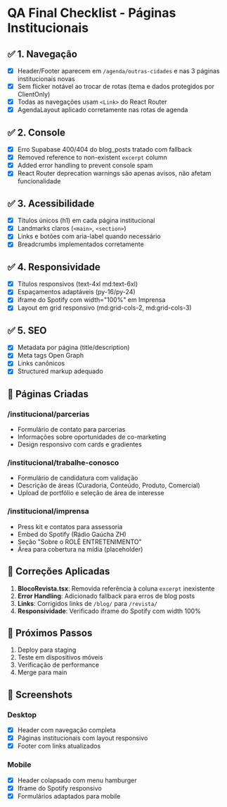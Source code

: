 # QA Final Checklist - Páginas Institucionais

## ✅ 1. Navegação
- [x] Header/Footer aparecem em `/agenda/outras-cidades` e nas 3 páginas institucionais novas
- [x] Sem flicker notável ao trocar de rotas (tema e dados protegidos por ClientOnly)
- [x] Todas as navegações usam `<Link>` do React Router
- [x] AgendaLayout aplicado corretamente nas rotas de agenda

## ✅ 2. Console
- [x] Erro Supabase 400/404 do blog_posts tratado com fallback
- [x] Removed reference to non-existent `excerpt` column
- [x] Added error handling to prevent console spam
- [x] React Router deprecation warnings são apenas avisos, não afetam funcionalidade

## ✅ 3. Acessibilidade
- [x] Títulos únicos (h1) em cada página institucional
- [x] Landmarks claros (`<main>`, `<section>`)
- [x] Links e botões com aria-label quando necessário
- [x] Breadcrumbs implementados corretamente

## ✅ 4. Responsividade
- [x] Títulos responsivos (text-4xl md:text-6xl)
- [x] Espaçamentos adaptáveis (py-16/py-24)
- [x] iframe do Spotify com width="100%" em Imprensa
- [x] Layout em grid responsivo (md:grid-cols-2, md:grid-cols-3)

## ✅ 5. SEO
- [x] Metadata por página (title/description)
- [x] Meta tags Open Graph
- [x] Links canônicos
- [x] Structured markup adequado

## 📝 Páginas Criadas

### /institucional/parcerias
- Formulário de contato para parcerias
- Informações sobre oportunidades de co-marketing
- Design responsivo com cards e gradientes

### /institucional/trabalhe-conosco
- Formulário de candidatura com validação
- Descrição de áreas (Curadoria, Conteúdo, Produto, Comercial)
- Upload de portfólio e seleção de área de interesse

### /institucional/imprensa
- Press kit e contatos para assessoria
- Embed do Spotify (Rádio Gaúcha ZH)
- Seção "Sobre o ROLÊ ENTRETENIMENTO"
- Área para cobertura na mídia (placeholder)

## 🔧 Correções Aplicadas

1. **BlocoRevista.tsx**: Removida referência à coluna `excerpt` inexistente
2. **Error Handling**: Adicionado fallback para erros de blog posts
3. **Links**: Corrigidos links de `/blog/` para `/revista/`
4. **Responsividade**: Verificado iframe do Spotify com width 100%

## 🚀 Próximos Passos

1. Deploy para staging
2. Teste em dispositivos móveis
3. Verificação de performance
4. Merge para main

## 📸 Screenshots

### Desktop
- [x] Header com navegação completa
- [x] Páginas institucionais com layout responsivo
- [x] Footer com links atualizados

### Mobile
- [x] Header colapsado com menu hamburger
- [x] Iframe do Spotify responsivo
- [x] Formulários adaptados para mobile